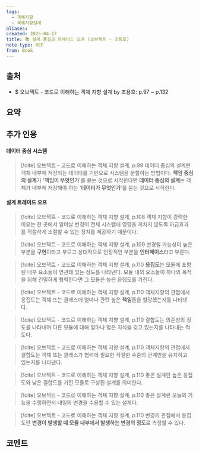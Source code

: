 ```yaml
---
tags:
  - 객체지향
  - 객체지향설계
aliases: 
created: 2025-04-17
title: 📚 설계 품질과 트레이드 오프 (오브젝트 - 조용호)
note-type: REF
from: Book
---
```


## 출처

- $ 오브젝트 - 코드로 이해하는 객체 지향 설계 by 조용호: p.97 ~ p.132

## 요약

## 추가 인용

#### 데이터 중심 시스템

>[!cite] 오브젝트 - 코드로 이해하는 객체 지향 설계, p.99
> 데이터 중심의 설계란 객체 내부에 저장되는 데이터를 기반으로 시스템을 분할하는 방법이다. **책임 중심의 설계**가 '**책임이 무엇인가**'를 묻는 것으로 시작한다면 **데이터 중심의 설계**는 객체가 내부에 저장해야 하는 '**데이터가 무엇인가**'를 묻는 것으로 시작한다.

#### 설계 트레이드 오프

>[!cite] 오브젝트 - 코드로 이해하는 객체 지향 설계, p.108
>객체 지향이 강력한 이유는 한 곳에서 일어날 변경이 전체 시스템에 영향을 끼치지 않도록 파급효과를 적절하게 조절할 수 있는 장치를 제공하기 때문이다.

>[!cite] 오브젝트 - 코드로 이해하는 객체 지향 설계, p.109
>변경될 가능성이 높은 부분을 **구현**이라고 부르고 상대적으로 안정적인 부분을 **인터페이스**라고 부른다.

>[!cite] 오브젝트 - 코드로 이해하는 객체 지향 설계, p.110
>**응집도**는 모듈에 포함된 내부 요소들이 연관돼 있는 정도를 나타낸다. 모듈 내의 요소들이 하나의 목적을 위해 긴밀하게 협력한다면 그 모듈은 높은 응집도를 가진다.

>[!cite] 오브젝트 - 코드로 이해하는 객체 지향 설계, p.110
>객체지향의 관점에서 응집도는 객체 또는 클래스에 얼마나 관련 높은 **책임**들을 할당했는지를 나타낸다.

>[!cite] 오브젝트 - 코드로 이해하는 객체 지향 설계, p.110
>결합도는 의존성의 정도를 나타내며 다른 모듈에 대해 얼마나 많은 지식을 갖고 있는지를 나타내는 척도다. 

>[!cite] 오브젝트 - 코드로 이해하는 객체 지향 설계, p.110
>객체지향의 관점에서 결합도는 객체 또는 클래스가 협력에 필요한 적절한 수준의 관계만을 유지하고 있는지를 나타낸다.

>[!cite] 오브젝트 - 코드로 이해하는 객체 지향 설계, p.110
>좋은 설계란 높은 응집도와 낮은 결합도를 가진 모듈로 구성된 설계를 의미한다.

>[!cite] 오브젝트 - 코드로 이해하는 객체 지향 설계, p.110
>좋은 설계란 오늘의 기능을 수행하면서 내일의 변경을 수용할 수 있는 설계다.

>[!cite] 오브젝트 - 코드로 이해하는 객체 지향 설계, p.110
>변경의 관점에서 응집도란 **변경이 발생할 때 모듈 내부에서 발생하는 변경의 정도**로 측정할 수 있다.


## 코멘트